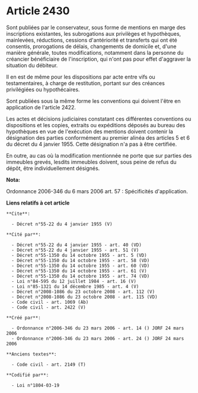 # Article 2430

Sont publiées par le conservateur, sous forme de mentions en marge des inscriptions existantes, les subrogations aux
privilèges et hypothèques, mainlevées, réductions, cessions d'antériorité et transferts qui ont été consentis, prorogations
de délais, changements de domicile et, d'une manière générale, toutes modifications, notamment dans la personne du créancier
bénéficiaire de l'inscription, qui n'ont pas pour effet d'aggraver la situation du débiteur. 

Il en est de même pour les dispositions par acte entre vifs ou testamentaires, à charge de restitution, portant sur des
créances privilégiées ou hypothécaires. 

Sont publiées sous la même forme les conventions qui doivent l'être en application de l'article 2422. 

Les actes et décisions judiciaires constatant ces différentes conventions ou dispositions et les copies, extraits ou
expéditions déposés au bureau des hypothèques en vue de l'exécution des mentions doivent contenir la désignation des parties
conformément au premier alinéa des articles 5 et 6 du décret du 4 janvier 1955. Cette désignation n'a pas à être certifiée. 

En outre, au cas où la modification mentionnée ne porte que sur parties des immeubles grevés, lesdits immeubles doivent, sous
peine de refus du dépôt, être individuellement désignés.

**Nota:**

Ordonnance 2006-346 du 6 mars 2006 art. 57 : Spécificités d'application.

**Liens relatifs à cet article**

	**Cite**:

	  - Décret n°55-22 du 4 janvier 1955 (V)

	**Cité par**:

	  - Décret n°55-22 du 4 janvier 1955 - art. 40 (VD)
	  - Décret n°55-22 du 4 janvier 1955 - art. 51 (V)
	  - Décret n°55-1350 du 14 octobre 1955 - art. 5 (VD)
	  - Décret n°55-1350 du 14 octobre 1955 - art. 58 (VD)
	  - Décret n°55-1350 du 14 octobre 1955 - art. 60 (VD)
	  - Décret n°55-1350 du 14 octobre 1955 - art. 61 (V)
	  - Décret n°55-1350 du 14 octobre 1955 - art. 74 (VD)
	  - Loi n°84-595 du 12 juillet 1984 - art. 16 (V)
	  - Loi n°85-1321 du 14 décembre 1985 - art. 4 (V)
	  - Décret n°2008-1086 du 23 octobre 2008 - art. 112 (V)
	  - Décret n°2008-1086 du 23 octobre 2008 - art. 115 (VD)
	  - Code civil - art. 1069 (Ab)
	  - Code civil - art. 2422 (V)

	**Créé par**:

	  - Ordonnance n°2006-346 du 23 mars 2006 - art. 14 () JORF 24 mars 2006
	  - Ordonnance n°2006-346 du 23 mars 2006 - art. 24 () JORF 24 mars 2006

	**Anciens textes**:

	  - Code civil - art. 2149 (T)

	**Codifié par**:

	  - Loi n°1804-03-19
